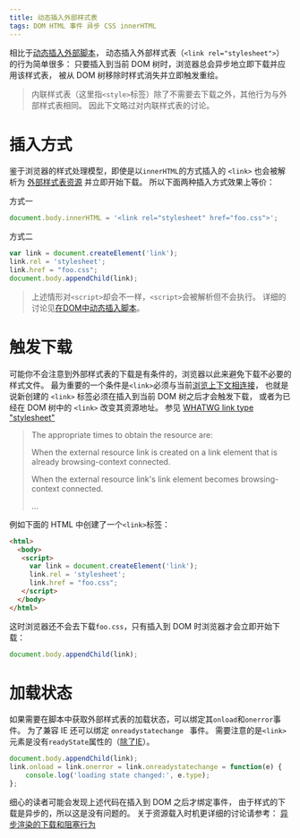 ```yaml
---
title: 动态插入外部样式表
tags: DOM HTML 事件 异步 CSS innerHTML
---
```


相比于[动态插入外部脚本](/2017/01/16/dynamic-script-insertion.html)，
动态插入外部样式表（`<link rel="stylesheet">`）的行为简单很多：
只要插入到当前 DOM 树时，浏览器总会异步地立即下载并应用该样式表，
被从 DOM 树移除时样式消失并立即触发重绘。

> 内联样式表（这里指`<style>`标签）除了不需要去下载之外，其他行为与外部样式表相同。
> 因此下文略过对内联样式表的讨论。

<!--more-->

# 插入方式

鉴于浏览器的样式处理模型，即使是以`innerHTML`的方式插入的 `<link>` 
也会被解析为 [外部样式表资源][ex-link-res] 并立即开始下载。
所以下面两种插入方式效果上等价：

方式一

```javascript
document.body.innerHTML = '<link rel="stylesheet" href="foo.css">';
```

方式二

```javascript
var link = document.createElement('link');
link.rel = 'stylesheet';
link.href = "foo.css";
document.body.appendChild(link);
```

> 上述情形对`<script>`却会不一样，`<script>`会被解析但不会执行。
> 详细的讨论见[在DOM中动态插入脚本](/2017/01/16/dynamic-script-insertion.html)。

# 触发下载

可能你不会注意到外部样式表的下载是有条件的，浏览器以此来避免下载不必要的样式文件。
最为重要的一个条件是`<link>`必须与当前[浏览上下文相连接][bcc]，
也就是说新创建的 `<link>` 标签必须在插入到当前 DOM 树之后才会触发下载，
或者为已经在 DOM 树中的 `<link>` 改变其资源地址。
参见 [WHATWG link type "stylesheet"][lts]

> The appropriate times to obtain the resource are:
>
> When the external resource link is created on a link element that is already browsing-context connected.
> 
> When the external resource link's link element becomes browsing-context connected.
>
> ...

例如下面的 HTML 中创建了一个`<link>`标签：

```html
<html>
  <body>
   <script>
     var link = document.createElement('link');
     link.rel = 'stylesheet';
     link.href = "foo.css";
   </script>
  </body>
</html>
```

这时浏览器还不会去下载`foo.css`，只有插入到 DOM 时浏览器才会立即开始下载：

```javascript
document.body.appendChild(link);
```

# 加载状态

如果需要在脚本中获取外部样式表的加载状态，可以绑定其`onload`和`onerror`事件。
为了兼容 IE 还可以绑定 `onreadystatechange ` 事件。
需要注意的是`<link>`元素是没有`readyState`属性的（[除了IE][readystate-ie]）。

```javascript
document.body.appendChild(link);
link.onload = link.onerror = link.onreadystatechange = function(e) {
    console.log('loading state changed:', e.type);
};
```

细心的读者可能会发现上述代码在插入到 DOM 之后才绑定事件，
由于样式的下载是异步的，所以这是没有问题的。
关于资源载入时机更详细的讨论请参考：
[异步渲染的下载和阻塞行为](/2016/11/26/dynamic-dom-render-blocking.html)


[ex-link-res]: https://whatwg-cn.github.io/html/#external-resource-link
[bcc]: https://html.spec.whatwg.org/#browsing-context-connected
[lts]: https://html.spec.whatwg.org/#link-type-stylesheet
[readystate-ie]: https://msdn.microsoft.com/zh-cn/library/ms534359(v=vs.85).aspx
